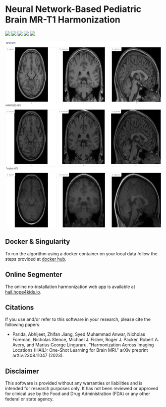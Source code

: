 # Neural Network-Based Pediatric Brain MR-T1 Harmonization
<a href="https://docs.hope4kids.io/HOPE-Platform/"><img src="https://img.shields.io/badge/HOPE%20Platform-green.svg"/></a>
<a href="https://hail.hope4kids.io/"><img src="https://img.shields.io/badge/Web%20App-orange.svg"/></a>
<a href="https://docs.hope4kids.io/SegmenterApp-HAIL/"><img src="https://img.shields.io/badge/Web%20Manual-yellow.svg"/></a>
<a href="https://hub.docker.com/repository/docker/aparida12/hail2024"><img src="https://img.shields.io/badge/Docker-gray.svg"/></a>
<a href="https://docs.hope4kids.io/SegmenterApp-HAIL/hail.html"><img src="https://img.shields.io/badge/Code%20Documentation-blue.svg"/></a>

<img alt="Example Screenshot" src="https://raw.githubusercontent.com/Precision-Medical-Imaging-Group/SegmenterApp-HAIL/refs/heads/main/docs/assets/img/HarmonizationExample.png"  height="600">

## Docker & Singularity

To run the algorithm using a docker  container on your local data follow the steps provided at [docker hub](https://hub.docker.com/repository/docker/aparida12/hail2024).

## Online Segmenter

The online no-installation harmonization web app is available at [hail.hope4kids.io](https://hail.hope4kids.io/).

## Citations

If you use and/or refer to this software in your research, please cite the following papers: 

* Parida, Abhijeet, Zhifan Jiang, Syed Muhammad Anwar, Nicholas Foreman, Nicholas Stence, Michael J. Fisher, Roger J. Packer, Robert A. Avery, and Marius George Linguraru. "Harmonization Across Imaging Locations (HAIL): One-Shot Learning for Brain MRI." arXiv preprint arXiv:2308.11047 (2023).

## Disclaimer

This software is provided without any warranties or liabilities and is intended for research purposes only. It has not been reviewed or approved for clinical use by the Food and Drug Administration (FDA) or any other federal or state agency. 
